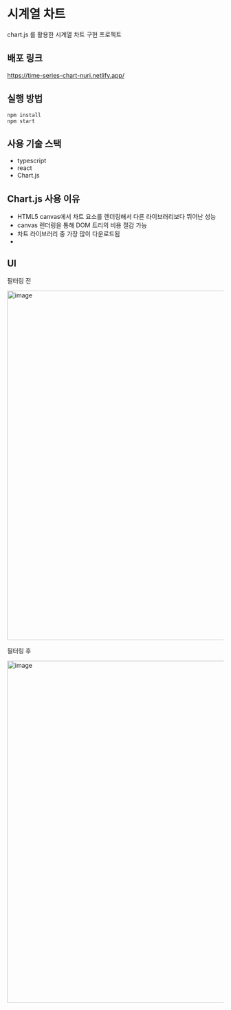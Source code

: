 # 시계열 차트

chart.js 를 활용한 시계열 차트 구현 프로젝트

## 배포 링크
https://time-series-chart-nuri.netlify.app/

## 실행 방법
```
npm install
npm start
```

## 사용 기술 스택
- typescript
- react
- Chart.js

## Chart.js 사용 이유
- HTML5 canvas에서 차트 요소를 렌더링해서 다른 라이브러리보다 뛰어난 성능
- canvas 렌더링을 통해 DOM 트리의 비용 절감 가능
- 차트 라이브러리 중 가장 많이 다운로드됨
- 

## UI
필터링 전

<img width="812" alt="image" src="https://github.com/nuri1042/time-series-chart/assets/19181088/114d08cd-91bd-4fc4-bcb1-814171e6d92c">

필터링 후

<img width="795" alt="image" src="https://github.com/nuri1042/time-series-chart/assets/19181088/02ce4c98-2c85-48cd-8968-60f26f6c3168">
